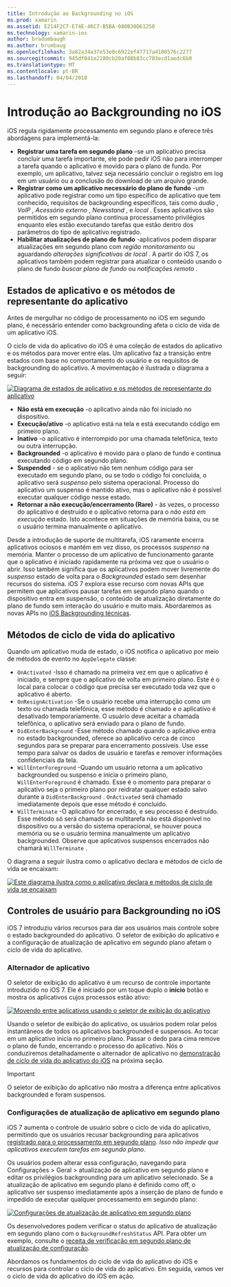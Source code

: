 ```yaml
---
title: Introdução ao Backgrounding no iOS
ms.prod: xamarin
ms.assetid: E214F2C7-E74E-46C7-B5BA-080B30D61250
ms.technology: xamarin-ios
author: bradumbaugh
ms.author: brumbaug
ms.openlocfilehash: 3a82a34a37e53e0c6922ef47717a4100576c2277
ms.sourcegitcommit: 945df041e2180cb20af08b83cc703ecd1aedc6b0
ms.translationtype: MT
ms.contentlocale: pt-BR
ms.lasthandoff: 04/04/2018
---
```

# <a name="introduction-to-backgrounding-in-ios"></a>Introdução ao Backgrounding no iOS

iOS regula rigidamente processamento em segundo plano e oferece três abordagens para implementá-la:

-  **Registrar uma tarefa em segundo plano** -se um aplicativo precisa concluir uma tarefa importante, ele pode pedir iOS não para interromper a tarefa quando o aplicativo é movido para o plano de fundo. Por exemplo, um aplicativo, talvez seja necessário concluir o registro em log em um usuário ou a conclusão do download de um arquivo grande.
-  **Registrar como um aplicativo necessário do plano de fundo** -um aplicativo pode registrar como um tipo específico de aplicativo que tem conhecido, requisitos de backgrounding específicos, tais como *áudio* , *VoIP* ,  *Acessório externo* , *Newsstand* , e *local* . Esses aplicativos são permitidos em segundo plano contínua processamento privilégios enquanto eles estão executando tarefas que estão dentro dos parâmetros do tipo de aplicativo registrado.
-  **Habilitar atualizações de plano de fundo** -aplicativos podem disparar atualizações em segundo plano com *região monitoramento* ou aguardando *alterações significativas de local* . A partir do iOS 7, os aplicativos também podem registrar para atualizar o conteúdo usando o plano de fundo *buscar plano de fundo* ou *notificações remoto* .


## <a name="application-states-and-application-delegate-methods"></a>Estados de aplicativo e os métodos de representante do aplicativo

Antes de mergulhar no código de processamento no iOS em segundo plano, é necessário entender como backgrounding afeta o ciclo de vida de um aplicativo iOS.

O ciclo de vida do aplicativo do iOS é uma coleção de estados do aplicativo e os métodos para mover entre elas. Um aplicativo faz a transição entre estados com base no comportamento do usuário e os requisitos de backgrounding do aplicativo. A movimentação é ilustrada o diagrama a seguir:

 [![](introduction-to-backgrounding-in-ios-images/applicationlifecycle-.png "Diagrama de estados de aplicativo e os métodos de representante do aplicativo")](introduction-to-backgrounding-in-ios-images/applicationlifecycle-.png#lightbox)

-  **Não está em execução** -o aplicativo ainda não foi iniciado no dispositivo.
-  **Execução/ativo** -o aplicativo está na tela e está executando código em primeiro plano.
-  **Inativo** -o aplicativo é interrompido por uma chamada telefônica, texto ou outra interrupção.
-  **Backgrounded** -o aplicativo é movido para o plano de fundo e continua executando código em segundo plano.
-  **Suspended** - se o aplicativo não tem nenhum código para ser executado em segundo plano, ou se todo o código foi concluída, o aplicativo será *suspenso* pelo sistema operacional. Processo do aplicativo um suspenso é mantido ativo, mas o aplicativo não é possível executar qualquer código nesse estado.
-  **Retornar a não execução/encerramento (Rare)** - às vezes, o processo do aplicativo é destruído e o aplicativo retorna para o *não está em execução* estado. Isto acontece em situações de memória baixa, ou se o usuário termina manualmente o aplicativo.


Desde a introdução de suporte de multitarefa, iOS raramente encerra aplicativos ociosos e mantém em vez disso, os processos *suspenso* na memória. Manter o processo de um aplicativo de funcionamento garante que o aplicativo é iniciado rapidamente na próxima vez que o usuário o abrir. Isso também significa que os aplicativos podem mover livremente do *suspenso* estado de volta para o *Backgrounded* estado sem desenhar recursos do sistema. iOS 7 explora esse recurso com novas APIs que permitem que aplicativos pausar tarefas em segundo plano quando o dispositivo entra em suspensão, o conteúdo de atualização diretamente do plano de fundo sem interação do usuário e muito mais. Abordaremos as novas APIs no [iOS Backgrounding técnicas](~/ios/app-fundamentals/backgrounding/ios-backgrounding-techniques/index.md).

## <a name="application-lifecycle-methods"></a>Métodos de ciclo de vida do aplicativo

Quando um aplicativo muda de estado, o iOS notifica o aplicativo por meio de métodos de evento no `AppDelegate` classe:

-  `OnActivated` -Isso é chamado na primeira vez em que o aplicativo é iniciado, e sempre que o aplicativo de volta em primeiro plano. Este é o local para colocar o código que precisa ser executado toda vez que o aplicativo é aberto.
-  `OnResignActivation` -Se o usuário recebe uma interrupção como um texto ou chamada telefônica, esse método é chamado e o aplicativo é desativado temporariamente. O usuário deve aceitar a chamada telefônica, o aplicativo será enviado para o plano de fundo.
-  `DidEnterBackground` -Esse método chamado quando o aplicativo entra no estado backgrounded, oferece ao aplicativo cerca de cinco segundos para se preparar para encerramento possíveis. Use esse tempo para salvar os dados de usuário e tarefas e remover informações confidenciais da tela.
-  `WillEnterForeground` -Quando um usuário retorna a um aplicativo backgrounded ou suspenso e inicia o primeiro plano, `WillEnterForeground` é chamado. Esse é o momento para preparar o aplicativo seja o primeiro plano por reidratar qualquer estado salvo durante a `DidEnterBackground` .  `OnActivated` será chamado imediatamente depois que esse método é concluído.
-  `WillTerminate` -O aplicativo for encerrado, e seu processo é destruído. Esse método só será chamado se multitarefa não está disponível no dispositivo ou a versão do sistema operacional, se houver pouca memória ou se o usuário termina manualmente um aplicativo backgrounded. Observe que aplicativos suspensos encerrados não chamará `WillTerminate` .


O diagrama a seguir ilustra como o aplicativo declara e métodos de ciclo de vida se encaixam:

 [![](introduction-to-backgrounding-in-ios-images/image2.png "Este diagrama ilustra como o aplicativo declara e métodos de ciclo de vida se encaixam")](introduction-to-backgrounding-in-ios-images/image2.png#lightbox)

## <a name="user-controls-for-backgrounding-in-ios"></a>Controles de usuário para Backgrounding no iOS

iOS 7 introduziu vários recursos para dar aos usuários mais controle sobre o estado backgrounded do aplicativo. O seletor de exibição do aplicativo e a configuração de atualização de aplicativo em segundo plano afetam o ciclo de vida do aplicativo.

### <a name="app-switcher"></a>Alternador de aplicativo

O seletor de exibição do aplicativo é um recurso de controle importante introduzido no iOS 7. Ele é iniciado por um toque duplo o **início** botão e mostra os aplicativos cujos processos estão ativo:

 [![](introduction-to-backgrounding-in-ios-images/app-switcher-.png "Movendo entre aplicativos usando o seletor de exibição do aplicativo")](introduction-to-backgrounding-in-ios-images/app-switcher-.png#lightbox)

Usando o seletor de exibição do aplicativo, os usuários podem rolar pelos instantâneos de todos os aplicativos backgrounded e suspensos. Ao tocar em um aplicativo inicia no primeiro plano. Passar o dedo para cima remove o plano de fundo, encerrando o processo do aplicativo. Nós o conduziremos detalhadamente o alternador de aplicativo no [demonstração de ciclo de vida do aplicativo do iOS](~/ios/app-fundamentals/backgrounding/application-lifecycle-demo.md) na próxima seção.

> [!IMPORTANT]
> O seletor de exibição do aplicativo não mostra a diferença entre aplicativos backgrounded e foram suspensos.



### <a name="background-app-refresh-settings"></a>Configurações de atualização de aplicativo em segundo plano

iOS 7 aumenta o controle de usuário sobre o ciclo de vida do aplicativo, permitindo que os usuários recusar backgrounding para aplicativos [registrado para o processamento em segundo plano](~/ios/app-fundamentals/backgrounding/ios-backgrounding-techniques/registering-applications-to-run-in-background.md). *Isso não impede que aplicativos executem tarefas em segundo plano*.

Os usuários podem alterar essa configuração, navegando para <span class="uiitem">Configurações > Geral > atualização de aplicativo em segundo plano</span> e editar os privilégios backgrounding para um aplicativo selecionado. Se a atualização de aplicativo em segundo plano é definido como off, o aplicativo ser suspenso imediatamente após a inserção de plano de fundo e impedido de executar qualquer processamento em segundo plano:

 [![](introduction-to-backgrounding-in-ios-images/settings-.png "Configurações de atualização de aplicativo em segundo plano")](introduction-to-backgrounding-in-ios-images/settings-.png#lightbox)

Os desenvolvedores podem verificar o status do aplicativo de atualização em segundo plano com o `BackgroundRefreshStatus` API. Para obter um exemplo, consulte o [receita de verificação em segundo plano de atualização de configuração](https://developer.xamarin.com/recipes/ios/multitasking/check_background_refresh_setting/).

Abordamos os fundamentos do ciclo de vida do aplicativo do iOS e recursos para controlar o ciclo de vida do aplicativo. Em seguida, vamos ver o ciclo de vida do aplicativo do iOS em ação.

